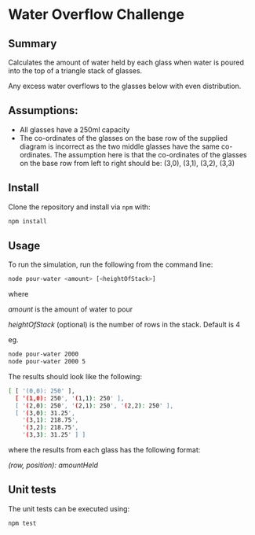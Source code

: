 # Water Overflow Challenge

## Summary

Calculates the amount of water held by each glass when water is poured into the top of a triangle stack of glasses.

Any excess water overflows to the glasses below with even distribution.

## Assumptions:
- All glasses have a 250ml capacity
- The co-ordinates of the glasses on the base row of the supplied diagram is incorrect as the two middle glasses have the same co-ordinates. The assumption here is that the co-ordinates of the glasses on the base row from left to right should be: 
(3,0), (3,1), (3,2), (3,3)

## Install
Clone the repository and install via `npm` with:

``` bash
npm install
```


## Usage
To run the simulation, run the following from the command line:

``` bash
node pour-water <amount> [<heightOfStack>]
```
where 

*amount* is the amount of water to pour

*heightOfStack* (optional) is the number of rows in the stack. Default is 4

eg.
``` bash
node pour-water 2000
node pour-water 2000 5
```

The results should look like the following:

``` bash
[ [ '(0,0): 250' ],
  [ '(1,0): 250', '(1,1): 250' ],
  [ '(2,0): 250', '(2,1): 250', '(2,2): 250' ],
  [ '(3,0): 31.25',
    '(3,1): 218.75',
    '(3,2): 218.75',
    '(3,3): 31.25' ] ]
```    

where the results from each glass has the following format:

*(row, position): amountHeld*


## Unit tests
The unit tests can be executed using:

``` bash
npm test
```
